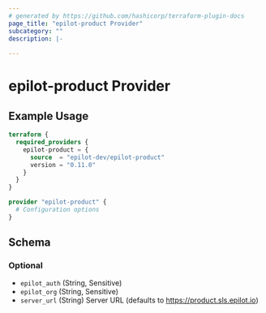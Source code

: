 ```yaml
---
# generated by https://github.com/hashicorp/terraform-plugin-docs
page_title: "epilot-product Provider"
subcategory: ""
description: |-
  
---
```


# epilot-product Provider



## Example Usage

```terraform
terraform {
  required_providers {
    epilot-product = {
      source  = "epilot-dev/epilot-product"
      version = "0.11.0"
    }
  }
}

provider "epilot-product" {
  # Configuration options
}
```

<!-- schema generated by tfplugindocs -->
## Schema

### Optional

- `epilot_auth` (String, Sensitive)
- `epilot_org` (String, Sensitive)
- `server_url` (String) Server URL (defaults to https://product.sls.epilot.io)
